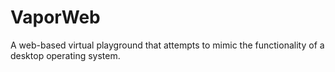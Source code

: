VaporWeb
========

A web-based virtual playground that attempts to mimic the functionality of a desktop operating system.
